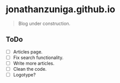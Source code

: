 # jonathanzuniga.github.io

> Blog under construction.

## ToDo

- [ ] Articles page.
- [ ] Fix search functionality.
- [ ] Write more articles.
- [ ] Clean the code.
- [ ] Logotype?
